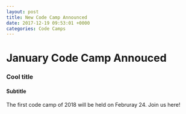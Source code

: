 ```yaml
---
layout: post
title: New Code Camp Announced
date: 2017-12-19 09:53:01 +0000
categories: Code Camps
---
```

# January Code Camp Annouced

### Cool title

#### Subtitle

The first code camp of 2018 will be held on Februray 24. Join us here!